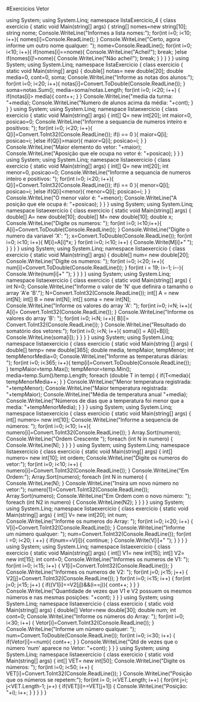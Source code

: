 #Exercicios Vetor

using System;
using System.Linq;
 namespace listaExercicio_4
 {
 class exercicio
 {
 static void Main(string[] args)
 {
 string[] nomes=new string[10];
 string nome;
 Console.WriteLine("Informes a lista nomes:");
 for(int i=0; i<10; i++){
 nomes[i]=Console.ReadLine();
  }
 Console.WriteLine("Certo, agora informe um outro nome qualquer: ");
 nome=Console.ReadLine();
 for(int i=0; i<10; i++){
 if(nomes[i]==nome){
 Console.WriteLine("Achei!");
 break;
 }else if(nomes[i]!=nome){
 Console.WriteLine("Não achei!");
 break;
 }
 }
 }
 }
 }
using System;
using System.Linq;
 namespace listaExercicio
 {
 class exercicio
 {
 static void Main(string[] args)
 {
 double[] notas= new double[20];
 double media=0, cont=0, soma;
 Console.WriteLine("Informe as notas dos alunos:");
 for(int i=0; i<20; i++){
 notas[i]=Convert.ToDouble(Console.ReadLine());
 }
 soma=notas.Sum();
 media=soma/notas.Length;
 for(int i=0; i<20; i++)
 {
 if(notas[i]> media){
 cont++;
 }
 }
 Console.WriteLine("media da turma: "+media);
  Console.WriteLine("Numero de alunos acima da média: "+cont);
 }
 }
 }
using System;
using System.Linq;
 namespace listaexercicio
 {
 class exercicio
 {
 static void Main(string[] args)
 {
 int[] Q= new int[20];
 int maior=0, posicao=0;
 Console.WriteLine("Informe a sequancia de numeros inteiro e positivos: ");
 for(int i=0; i<20; i++){
 Q[i]=Convert.ToInt32(Console.ReadLine());
 if(i == 0 ){
 maior=Q[i];
 posicao=i;
 }else if(Q[i]>maior){
 maior=Q[i];
 posicao=i;
 }
 }
  Console.WriteLine("Maior elemento do vetor: "+maior);
 Console.WriteLine("Aposição que ele ocupa no vetor é: "+posicao);
}
 }
 }
using System;
using System.Linq;
 namespace listaexercicio
 {
 class exercicio
 {
 static void Main(string[] args)
 {
 int[] Q= new int[20];
 int menor=0, posicao=0;
 Console.WriteLine("Informe a sequancia de numeros inteiro e positivos: ");
 for(int i=0; i<20; i++){
 Q[i]=Convert.ToInt32(Console.ReadLine());
 if(i == 0 ){
 menor=Q[i];
 posicao=i;
 }else if(Q[i]<menor){
 menor=Q[i];
 posicao=i;
 }
 }
 Console.WriteLine("O menor valor é: "+menor);
 Console.WriteLine("A posição que ele ocupa é: "+posicao);
}
 }
 }
using System;
using System.Linq;
 namespace listaexercicio
 {
 class exercicio
 {
 static void Main(string[] args)
 {
 double[] A= new double[10];
 double[] M= new double[10];
 double x;
 Console.WriteLine("Digite os numeros: ");
 for(int i=0; i<10;i++){
 A[i]=Convert.ToDouble(Console.ReadLine());
 }
 Console.WriteLine("Digite o numero da variavel 'X': ");
 x=Convert.ToDouble(Console.ReadLine());
 for(int i=0; i<10; i++){
 M[i]=A[i]*x;
  }
  for(int i=0; i<10; i++)
 {
 Console.Write(M[i]+" ");
 }
 }
 }
 }
using System;
using System.Linq;
 namespace listaexercicio
 {
 class exercicio
 {
 static void Main(string[] args)
 {
 double[] num= new double[20];
 Console.WriteLine("Digite os numeros: ");
 for(int i=0; i<20; i++){
 num[i]=Convert.ToDouble(Console.ReadLine());
 }
 for(int i = 19; i>-1; i--){
 Console.Write(num[i]+" ");
 }
  }
 }
 }
using System;
using System.Linq;
 namespace listaexercicio
 {
 class exercicio
 {
 static void Main(string[] args)
 {
 int N=0;
 Console.WriteLine("Informe o valor de 'N' que definira o tamanho o array 'A'e 'B'.");
 N=Convert.ToInt32(Console.ReadLine());
 int[] A = new int[N];
 int[] B = new int[N];
  int[] soma = new int[N];
 Console.WriteLine("Informe os valores do array 'A': ");
 for(int i=0; i<N; i++){
 A[i]= Convert.ToInt32(Console.ReadLine());
 }
 Console.WriteLine("Informe os valores do array 'B': ");
 for(int i=0; i<N; i++){
 B[i]= Convert.ToInt32(Console.ReadLine());
 }
  Console.WriteLine("Resultado do somatório dos vetores:");
 for(int i=0; i<N; i++){
 soma[i] = A[i]+B[i];
 Console.WriteLine(soma[i]);
 }
 }
 }
 }
using System;
using System.Linq;
 namespace listaexercicio
 {
 class exercicio
 {
 static void Main(string [] args)
 {
 double[] temp= new double[365];
 double media, tempMaior, tempMenor;
 int tempMenorMedia=0;
 Console.WriteLine("Informe as temperaturas diárias: ");
 for(int i=0; i<365; i++){
 temp[i]=Convert.ToDouble(Console.ReadLine());
 }
 tempMaior=temp.Max();
 tempMenor=temp.Min();
 media=temp.Sum()/temp.Length;
 foreach (double T in temp)
 {
 if(T<media){
 tempMenorMedia++;
 }
 } 
 Console.WriteLine("Menor temperatura registrada: "+tempMenor);
 Console.WriteLine("Maior temperatura registrada: "+tempMaior);
 Console.WriteLine("Média de temperatura anual "+media);
 Console.WriteLine("Números de dias que a temperatura foi menor que a media: "+tempMenorMedia);
 }
 }
 }
using System;
using System.Linq;
 namespace listaexercicio
 {
 class exercicio
 {
 static void Main(string[] args)
 {
 int[] numero= new int[10];
 Console.WriteLine("Informe a sequencia de números: ");
 for(int i=0; i<10; i++){
 numero[i]=Convert.ToInt32(Console.ReadLine());
 }
 Array.Sort(numero);
 Console.WriteLine("Ordem Crescente ");
 foreach (int N in numero)
 {
 Console.WriteLine(N);
 }
 }
 }
 }
using System;
using System.Linq;
 namespace listaexercicio
 {
 class exercicio
 {
 static void Main(string[] args)
 {
 int[] numero= new int[10];
 int ordem;
 Console.WriteLine("Digite os numeros do vetor:");
 for(int i=0; i<10; i++)
 {
 numero[i]=Convert.ToInt32(Console.ReadLine());
 }
 Console.WriteLine("Em Ordem:");
 Array.Sort(numero);
 foreach (int N in numero)
  {
 Console.WriteLine(N);
 }
 Console.WriteLine("Insira um novo número no vetor:");
 numero[1]=Convert.ToInt32(Console.ReadLine());
 Array.Sort(numero);
  Console.WriteLine("Em Ordem com o novo número: ");
 foreach (int N2 in numero)
 {
 Console.WriteLine(N2);
 }
 }
 }
 }
using System;
using System.Linq;
 namespace listaexercicio
 {
 class exercicio
 {
 static void Main(string[] args)
 {
 int[] V= new int[20];
  int num;
 Console.WriteLine("Informe os numeros do Array: ");
 for(int i=0; i<20; i++)
 {
 V[i]=Convert.ToInt32(Console.ReadLine());
 }
 Console.WriteLine("Informe um número qualquer: ");
 num=Convert.ToInt32(Console.ReadLine());
 for(int i =0; i<20; i ++)
 {
 if(num==V[i]){
 continue;
  }
 Console.Write(V[i]+" ");
 }
 }
 }
 }
using System;
using System.Linq;
 namespace listaexercicio
 {
 class exercicio
 {
 static void Main(string[] args)
 {
 int[] V1= new int[15];
 int[] V2= new int[15];
 int cont=0;
  Console.WriteLine("Informes os numeros de V1: ");
 for(int i=0; i<15; i++)
 {
 V1[i]=Convert.ToInt32(Console.ReadLine());
 }
 Console.WriteLine("Informes os numeros de V2: ");
 for(int j=0; j<15; j++)
 {
 V2[j]=Convert.ToInt32(Console.ReadLine());
 }
 for(int i=0; i<15; i++)
 {
 for(int j=0; j<15; j++)
  {
 if((V1[i]==V2[j])&&(i==j)){
 cont++;
 }
 }
 }
 Console.WriteLine("Quantidade de vezes que V1 e V2 possuem os mesmos números e nas mesmas posições: "+cont);
 }
 }
 }
using System;
using System.Linq;
 namespace listaexercicio
 {
 class exercicio
 {
  static void Main(string[] args)
 {
 double[] Vetor=new double[30];
 double num;
 int cont=0;
 Console.WriteLine("Informe os números do Array: ");
  for(int i=0; i<30; i++)
 {
 Vetor[i]=Convert.ToInt32(Console.ReadLine());
 }
 Console.WriteLine("Informe um número qualquer: ");
 num=Convert.ToDouble(Console.ReadLine());
 for(int i=0; i<30; i++)
 {
 if(Vetor[i]==num){
 cont++;
 }
  }
 Console.WriteLine("Qtd de vezes que o número 'num' aparece no Vetor: "+cont);
 }
 }
 }
using System;
using System.Linq;
 namespace listaexercicio
 {
 class exercicio
 {
 static void Main(string[] args)
 {
  int[] VET= new int[50];
 Console.WriteLine("Digite os números: ");
 for(int i=0; i<50; i++)
 {
 VET[i]=Convert.ToInt32(Console.ReadLine());
 }
 Console.WriteLine("Posição que os números se repetem:");
 for(int i= 0; i<VET.Length; i++)
 {
 for(int j=i; j<VET.Length-1; j++)
 {
 if(VET[i]==VET[j+1])
 {
  Console.WriteLine("Posição: "+i);
 i++;
 }
 }
 }
 }
 }
